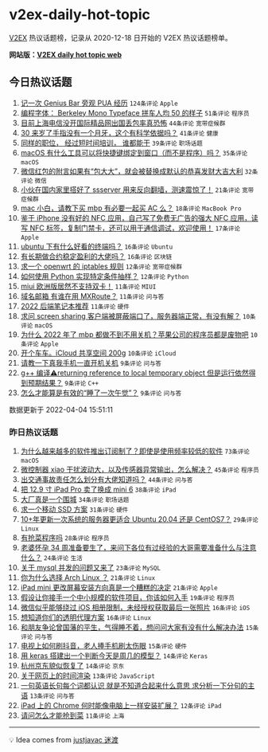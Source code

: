 # v2ex-daily-hot-topic

[V2EX](https://www.v2ex.com/) 热议话题榜，记录从 2020-12-18 日开始的 V2EX 热议话题榜单。

**网站版：[V2EX daily hot topic web](https://boojack.github.io/v2ex-daily-hot-topic-web/)**

## 今日热议话题

<!-- TODAY BEGIN -->

1. [记一次 Genius Bar 旁观 PUA 经历](https://www.v2ex.com/t/844837) `124条评论` `Apple`
1. [编程字体： Berkeley Mono Typeface 拼车人均 50 的样子](https://www.v2ex.com/t/844846) `51条评论` `程序员`
1. [目前上海电信没开国际精品网出国丢包率真恐怖](https://www.v2ex.com/t/844883) `44条评论` `宽带症候群`
1. [30 来岁了手指没有一个月牙，这个有科学依据吗？](https://www.v2ex.com/t/844856) `41条评论` `健康`
1. [同样的职位， 经过短时间培训， 谁都能干](https://www.v2ex.com/t/844852) `39条评论` `职场话题`
1. [macOS 有什么工具可以将快捷键绑定到窗口（而不是程序）吗？](https://www.v2ex.com/t/844853) `35条评论` `macOS`
1. [微信红包的附言如果有“包大大”，就会被替换成默认的恭喜发财大吉大利](https://www.v2ex.com/t/844869) `32条评论` `微信`
1. [小伙在国内家里搭好了 ssserver 用来反向翻墙，测速震惊了！](https://www.v2ex.com/t/844910) `21条评论` `宽带症候群`
1. [mac 小白，请教下买 mbp 有必要一起买 AC 么？](https://www.v2ex.com/t/844884) `18条评论` `MacBook Pro`
1. [鉴于 iPhone 没有好的 NFC 应用，自己写了免费无广告的强大 NFC 应用，读写 NFC 标签，复制门禁卡，还可以用于通信调试，欢迎使用！](https://www.v2ex.com/t/844843) `17条评论` `Apple`
1. [ubuntu 下有什么好看的终端吗？](https://www.v2ex.com/t/844876) `16条评论` `Ubuntu`
1. [有长期做合约稳定盈利的大佬吗？](https://www.v2ex.com/t/844860) `16条评论` `区块链`
1. [求一个 openwrt 的 iptables 规则](https://www.v2ex.com/t/844927) `12条评论` `宽带症候群`
1. [如何使用 Python 实现特定条件抽样？](https://www.v2ex.com/t/844867) `12条评论` `Python`
1. [miui 欧洲版居然不支持双卡！](https://www.v2ex.com/t/844942) `11条评论` `MIUI`
1. [域名邮箱 有谁在用 MXRoute？](https://www.v2ex.com/t/844924) `11条评论` `问与答`
1. [2022 后端笔记本推荐](https://www.v2ex.com/t/844916) `11条评论` `硬件`
1. [求问 screen sharing 客户端被屏蔽端口了，服务器端正常，有没有解？](https://www.v2ex.com/t/844926) `10条评论` `macOS`
1. [为什么 2022 年了 mbp 都做不到不用关机？苹果公司的程序员都是废物吧](https://www.v2ex.com/t/844919) `10条评论` `Apple`
1. [开个车车。iCloud 共享空间 200g](https://www.v2ex.com/t/844838) `10条评论` `iCloud`
1. [请教一下真我手机一直开机关机](https://www.v2ex.com/t/844909) `9条评论` `问与答`
1. [g++ 编译⚠️returning reference to local temporary object 但是运行依然得到预期结果？](https://www.v2ex.com/t/844896) `9条评论` `C++`
1. [怎么才能算是有效的“睡了一次午觉”？](https://www.v2ex.com/t/844881) `9条评论` `问与答`

数据更新于 2022-04-04 15:51:11

<!-- TODAY END -->

### 昨日热议话题

<!-- YESTERDAY BEGIN -->

1. [为什么越来越多的软件推出订阅制了？即使是使用频率较低的软件](https://www.v2ex.com/t/844695) `73条评论` `macOS`
1. [微控制器 xiao 干扰波动大，以及传感器异常输出，怎么解决？](https://www.v2ex.com/t/844717) `45条评论` `程序员`
1. [出交通事故责任怎么划分有大佬知道吗？](https://www.v2ex.com/t/844689) `44条评论` `问与答`
1. [把 12.9 寸 iPad Pro 卖了换成 mini 6](https://www.v2ex.com/t/844708) `38条评论` `iPad`
1. [大厂真是一个围城](https://www.v2ex.com/t/844746) `34条评论` `职场话题`
1. [求一个移动 SSD 方案](https://www.v2ex.com/t/844679) `31条评论` `硬件`
1. [10+年更新一次系统的服务器更适合 Ubuntu 20.04 还是 CentOS7？](https://www.v2ex.com/t/844734) `29条评论` `Linux`
1. [有抢菜程序吗](https://www.v2ex.com/t/844702) `28条评论` `程序员`
1. [老婆怀孕 34 周准备要生了，来问下各位有过经验的大哥需要准备什么与注意什么？](https://www.v2ex.com/t/844726) `24条评论` `生活`
1. [关于 mysql 并发的问题又来了](https://www.v2ex.com/t/844768) `23条评论` `MySQL`
1. [你为什么选择 Arch Linux ？](https://www.v2ex.com/t/844776) `21条评论` `Linux`
1. [iPad mini 更改屏幕安装方向真是一个糟糕的决定](https://www.v2ex.com/t/844685) `21条评论` `Apple`
1. [假设让你接手一个中小规模的软件项目，你该如何入手](https://www.v2ex.com/t/844765) `19条评论` `程序员`
1. [微信似乎能够绕过 iOS 相册限制，未经授权获取最后一张照片](https://www.v2ex.com/t/844808) `16条评论` `iOS`
1. [想知道你们的透明代理方案](https://www.v2ex.com/t/844790) `16条评论` `Linux`
1. [和朋友争论曾国藩的平生，气得睡不着，想问问大家有没有什么解决办法](https://www.v2ex.com/t/844821) `15条评论` `问与答`
1. [电视上如何刷抖音，老人捧手机刷太伤眼](https://www.v2ex.com/t/844743) `15条评论` `硬件`
1. [用 keras 搭建出一个判断今天是周几的模型？](https://www.v2ex.com/t/844757) `14条评论` `Keras`
1. [杭州京东貌似恢复了](https://www.v2ex.com/t/844715) `14条评论` `京东`
1. [关于网页上的时间渲染](https://www.v2ex.com/t/844733) `13条评论` `JavaScript`
1. [一句英语长句每个词都认识 就是不知道合起来什么意思 求分析一下分句的主语](https://www.v2ex.com/t/844686) `13条评论` `问与答`
1. [iPad 上的 Chrome 何时能像电脑上一样安装扩展？](https://www.v2ex.com/t/844740) `12条评论` `iPad`
1. [请问怎么才能抢到菜](https://www.v2ex.com/t/844826) `11条评论` `上海`

<!-- YESTERDAY END -->

---

💡 Idea comes from [justjavac 迷渡](https://github.com/justjavac/)
